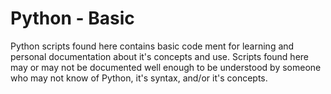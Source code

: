 # Python - Basic

Python scripts found here contains basic code ment for learning and personal 
documentation about it's concepts and use. Scripts found here may or may not 
be documented well enough to be understood by someone who may not know of 
Python, it's syntax, and/or it's concepts.
